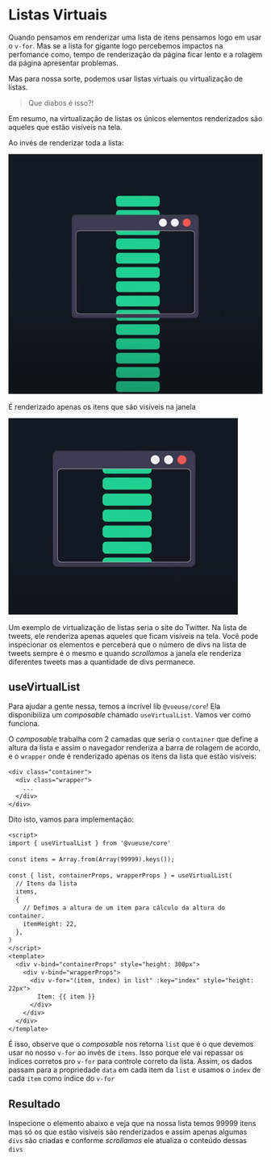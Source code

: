<script setup lang="ts">
import VirtualList from '../../../components/VirtualList.vue';
</script>

# Listas Virtuais

Quando pensamos em renderizar uma lista de itens pensamos logo em usar o `v-for`. Mas se a lista for gigante logo percebemos impactos na perfomance como, tempo de renderização da página ficar lento e a rolagem da página apresentar problemas.

Mas para nossa sorte, podemos usar listas virtuais ou virtualização de listas.

> Que diabos é isso?!

Em resumo, na virtualização de listas os únicos elementos renderizados são aqueles que estão visíveis na tela.

Ao invés de renderizar toda a lista:

![Lista completa](/images/complete-list.png)

É renderizado apenas os itens que são visíveis na janela

![Lista virtual](/images/virtual-list.png)

Um exemplo de virtualização de listas seria o site do Twitter. Na lista de tweets, ele renderiza apenas aqueles que ficam visíveis na tela. Você pode inspecionar os elementos e perceberá que o número de divs na lista de tweets sempre é o mesmo e quando _scrollamos_ a janela ele renderiza diferentes tweets mas a quantidade de divs permanece.

## useVirtualList

Para ajudar a gente nessa, temos a incrível lib `@vueuse/core`! Ela disponibiliza um _composable_ chamado `useVirtualList`. Vamos ver como funciona.

O _composable_ trabalha com 2 camadas que seria o `container` que define a altura da lista e assim o navegador renderiza a barra de rolagem de acordo, e o `wrapper` onde é renderizado apenas os itens da lista que estão visíveis:

```html{1,2}
<div class="container">
  <div class="wrapper">
    ...
  </div>
</div>
```

Dito isto, vamos para implementação:

```vue
<script>
import { useVirtualList } from '@vueuse/core'

const items = Array.from(Array(99999).keys());

const { list, containerProps, wrapperProps } = useVirtualList(
  // Itens da lista
  items,
  {
    // Defimos a altura de um item para cálculo da altura do container.
    itemHeight: 22,
  },
)
</script>
<template>
  <div v-bind="containerProps" style="height: 300px">
    <div v-bind="wrapperProps">
      <div v-for="(item, index) in list" :key="index" style="height: 22px">
        Item: {{ item }}
      </div>
    </div>
  </div>
</template>
```

É isso, observe que o _composable_ nos retorna `list` que é o que devemos usar no nosso `v-for` ao invés de `items`. Isso porque ele vai repassar os índices corretos pro `v-for` para controle correto da lista. Assim, os dados passam para a propriedade `data` em cada item da `list` e usamos o `index` de cada `item` como índice do `v-for`

## Resultado

Inspecione o elemento abaixo e veja que na nossa lista temos 99999 itens mas só os que estão visíveis são renderizados e assim apenas algumas `divs` são criadas e conforme _scrollamos_ ele atualiza o conteúdo dessas `divs`

<VirtualList />